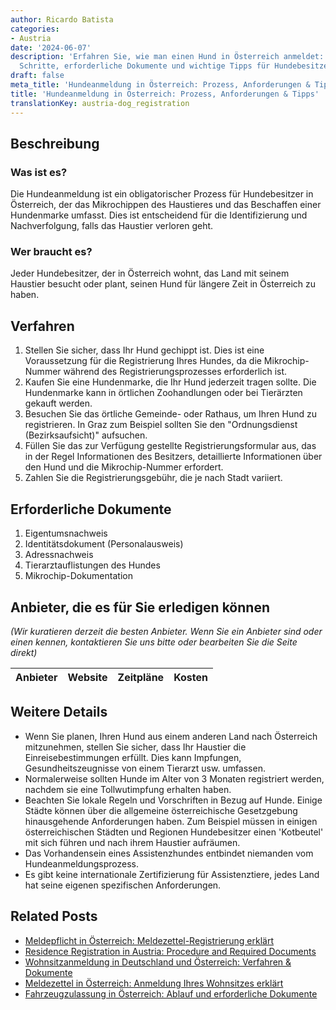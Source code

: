 ```yaml
---
author: Ricardo Batista
categories:
- Austria
date: '2024-06-07'
description: 'Erfahren Sie, wie man einen Hund in Österreich anmeldet: Voraussetzungen,
  Schritte, erforderliche Dokumente und wichtige Tipps für Hundebesitzer in Österreich.'
draft: false
meta_title: 'Hundeanmeldung in Österreich: Prozess, Anforderungen & Tipps'
title: 'Hundeanmeldung in Österreich: Prozess, Anforderungen & Tipps'
translationKey: austria-dog_registration
---
```



## Beschreibung
### Was ist es?
Die Hundeanmeldung ist ein obligatorischer Prozess für Hundebesitzer in Österreich, der das Mikrochippen des Haustieres und das Beschaffen einer Hundenmarke umfasst. Dies ist entscheidend für die Identifizierung und Nachverfolgung, falls das Haustier verloren geht.
### Wer braucht es?
Jeder Hundebesitzer, der in Österreich wohnt, das Land mit seinem Haustier besucht oder plant, seinen Hund für längere Zeit in Österreich zu haben.

## Verfahren
1. Stellen Sie sicher, dass Ihr Hund gechippt ist. Dies ist eine Voraussetzung für die Registrierung Ihres Hundes, da die Mikrochip-Nummer während des Registrierungsprozesses erforderlich ist.
2. Kaufen Sie eine Hundenmarke, die Ihr Hund jederzeit tragen sollte. Die Hundenmarke kann in örtlichen Zoohandlungen oder bei Tierärzten gekauft werden.
3. Besuchen Sie das örtliche Gemeinde- oder Rathaus, um Ihren Hund zu registrieren. In Graz zum Beispiel sollten Sie den "Ordnungsdienst (Bezirksaufsicht)" aufsuchen.
4. Füllen Sie das zur Verfügung gestellte Registrierungsformular aus, das in der Regel Informationen des Besitzers, detaillierte Informationen über den Hund und die Mikrochip-Nummer erfordert.
5. Zahlen Sie die Registrierungsgebühr, die je nach Stadt variiert.

## Erforderliche Dokumente
1. Eigentumsnachweis
2. Identitätsdokument (Personalausweis)
3. Adressnachweis
4. Tierarztauflistungen des Hundes
5. Mikrochip-Dokumentation

## Anbieter, die es für Sie erledigen können

_(Wir kuratieren derzeit die besten Anbieter. Wenn Sie ein Anbieter sind oder einen kennen, kontaktieren Sie uns bitte oder bearbeiten Sie die Seite direkt)_

| Anbieter | Website | Zeitpläne | Kosten |
| --------------- | --------------- | :-------------: | :-------------: |

## Weitere Details
- Wenn Sie planen, Ihren Hund aus einem anderen Land nach Österreich mitzunehmen, stellen Sie sicher, dass Ihr Haustier die Einreisebestimmungen erfüllt. Dies kann Impfungen, Gesundheitszeugnisse von einem Tierarzt usw. umfassen.
- Normalerweise sollten Hunde im Alter von 3 Monaten registriert werden, nachdem sie eine Tollwutimpfung erhalten haben.
- Beachten Sie lokale Regeln und Vorschriften in Bezug auf Hunde. Einige Städte können über die allgemeine österreichische Gesetzgebung hinausgehende Anforderungen haben. Zum Beispiel müssen in einigen österreichischen Städten und Regionen Hundebesitzer einen 'Kotbeutel' mit sich führen und nach ihrem Haustier aufräumen.
- Das Vorhandensein eines Assistenzhundes entbindet niemanden vom Hundeanmeldungsprozess.
- Es gibt keine internationale Zertifizierung für Assistenztiere, jedes Land hat seine eigenen spezifischen Anforderungen.
## Related Posts

- [Meldepflicht in Österreich: Meldezettel-Registrierung erklärt](https://tramitit.com/de/guides/austria/meldepflicht/)
- [Residence Registration in Austria: Procedure and Required Documents](https://tramitit.com/de/guides/austria/meldeauskunft/)
- [Wohnsitzanmeldung in Deutschland und Österreich: Verfahren & Dokumente](https://tramitit.com/de/guides/austria/anmeldung_wohnsitz/)
- [Meldezettel in Österreich: Anmeldung Ihres Wohnsitzes erklärt](https://tramitit.com/de/guides/austria/meldezettel/)
- [Fahrzeugzulassung in Österreich: Ablauf und erforderliche Dokumente](https://tramitit.com/de/guides/austria/zulassungsbescheinigung/)
